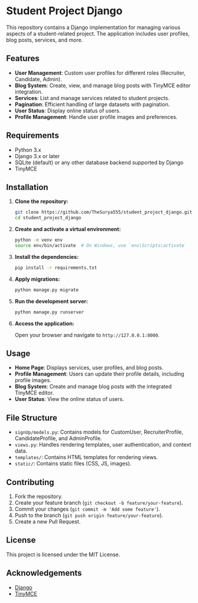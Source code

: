 # Student Project Django

This repository contains a Django implementation for managing various aspects of a student-related project. The application includes user profiles, blog posts, services, and more.

## Features

- **User Management**: Custom user profiles for different roles (Recruiter, Candidate, Admin).
- **Blog System**: Create, view, and manage blog posts with TinyMCE editor integration.
- **Services**: List and manage services related to student projects.
- **Pagination**: Efficient handling of large datasets with pagination.
- **User Status**: Display online status of users.
- **Profile Management**: Handle user profile images and preferences.

## Requirements

- Python 3.x
- Django 3.x or later
- SQLite (default) or any other database backend supported by Django
- TinyMCE

## Installation

1. **Clone the repository:**

    ```bash
    git clone https://github.com/TheSurya555/student_project_django.git
    cd student_project_django
    ```

2. **Create and activate a virtual environment:**

    ```bash
    python -m venv env
    source env/bin/activate  # On Windows, use `env\Scripts\activate`
    ```

3. **Install the dependencies:**

    ```bash
    pip install -r requirements.txt
    ```

4. **Apply migrations:**

    ```bash
    python manage.py migrate
    ```

5. **Run the development server:**

    ```bash
    python manage.py runserver
    ```

6. **Access the application:**

    Open your browser and navigate to `http://127.0.0.1:8000`.

## Usage

- **Home Page**: Displays services, user profiles, and blog posts.
- **Profile Management**: Users can update their profile details, including profile images.
- **Blog System**: Create and manage blog posts with the integrated TinyMCE editor.
- **User Status**: View the online status of users.

## File Structure

- `signUp/models.py`: Contains models for CustomUser, RecruiterProfile, CandidateProfile, and AdminProfile.
- `views.py`: Handles rendering templates, user authentication, and context data.
- `templates/`: Contains HTML templates for rendering views.
- `static/`: Contains static files (CSS, JS, images).

## Contributing

1. Fork the repository.
2. Create your feature branch (`git checkout -b feature/your-feature`).
3. Commit your changes (`git commit -m 'Add some feature'`).
4. Push to the branch (`git push origin feature/your-feature`).
5. Create a new Pull Request.

## License

This project is licensed under the MIT License.

## Acknowledgements

- [Django](https://www.djangoproject.com/)
- [TinyMCE](https://www.tiny.cloud/)
